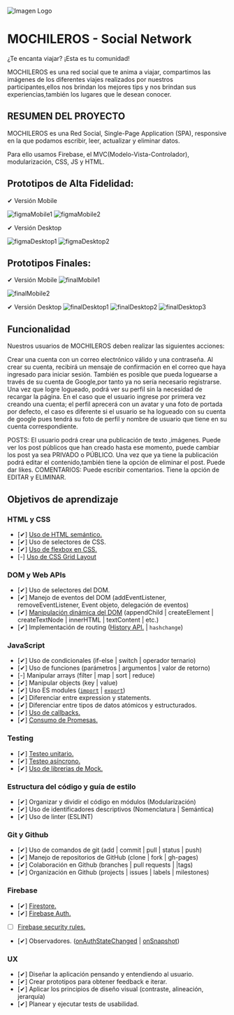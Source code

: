  ![Imagen Logo](./src/screens/logo.jpg)
 # MOCHILEROS - Social Network 

 ¿Te encanta viajar? ¡Esta es tu comunidad! 

MOCHILEROS  es una red social que te anima a viajar, compartimos las imágenes de los diferentes viajes realizados por nuestros participantes,ellos nos brindan los mejores tips  y nos brindan sus experiencias,también los lugares que le desean conocer.


## RESUMEN DEL PROYECTO
MOCHILEROS  es una Red Social, Single-Page Application (SPA), responsive en la que podamos escribir, leer, actualizar y eliminar datos.

Para ello usamos Firebase, el MVC(Modelo-Vista-Controlador), modularización, CSS, JS y HTML.

## Prototipos de Alta Fidelidad:
✔ Versión Mobile

![figmaMobile1](./src/screens/figmaMobile1.png)
![figmaMobile2](./src/screens/figmaMobile2.png)

  ✔ Versión Desktop

![figmaDesktop1](./src/screens/figmaDesktop1.png)
![figmaDesktop2](./src/screens/figmaDesktop2.png)


## Prototipos Finales:
✔ Versión Mobile
![finalMobile1](./src/screens/finalMobile1.png)

![finalMobile2](./src/screens/finalMobile2.png)

✔ Versión Desktop
![finalDesktop1](./src/screens/finalDesktop1.png)
![finalDesktop2](./src/screens/finalDesktop2.png)
![finalDesktop3](./src/screens/finalDesktop3.png)


## Funcionalidad
Nuestros usuarios de MOCHILEROS deben realizar las siguientes acciones:

Crear una cuenta con un correo electrónico válido y una contraseña. Al crear su cuenta, recibirá un mensaje de confirmación en el correo que haya ingresado para iniciar sesión.
También es posible que pueda loguearse a través de su cuenta de Google,por tanto ya no sería necesario registrarse.
Una vez que logre logueado, podrá ver su perfil sin la necesidad de recargar la página. En el caso que el usuario ingrese por primera vez creando una cuenta; el perfil aprecerá con un avatar y una foto de portada por defecto, el caso es diferente si el usuario se ha logueado con su cuenta de google pues tendrá su foto de perfil y nombre de usuario que tiene en su cuenta correspondiente.

POSTS:
El usuario podrá crear  una publicación de texto ,imágenes.
Puede ver los post públicos que han creado hasta ese momento, puede cambiar los post ya sea PRIVADO o PÚBLICO.
Una vez que ya tiene la publicación podrá editar el contenido,también tiene la opción de eliminar el post.
Puede dar likes.
COMENTARIOS:
Puede escribir comentarios.
Tiene la opción de EDITAR y ELIMINAR.</br>


## Objetivos de aprendizaje

### HTML y CSS

* [✔] [Uso de HTML semántico.](https://developer.mozilla.org/en-US/docs/Glossary/Semantics#Semantics_in_HTML)
* [✔] Uso de selectores de CSS.
* [✔] [Uso de flexbox en CSS.](https://css-tricks.com/snippets/css/a-guide-to-flexbox/)
* [-] [Uso de CSS Grid Layout](https://css-tricks.com/snippets/css/complete-guide-grid/)


### DOM y Web APIs

* [✔] Uso de selectores del DOM.
* [✔] Manejo de eventos del DOM (addEventListener, removeEventListener,
Event objeto, delegación de eventos)
* [✔] [Manipulación dinámica del DOM](
  https://developer.mozilla.org/es/docs/Referencia_DOM_de_Gecko/Introducci%C3%B3n)
(appendChild | createElement | createTextNode | innerHTML | textContent | etc.)
* [✔] Implementación de routing ([History API.](
  https://developer.mozilla.org/es/docs/DOM/Manipulando_el_historial_del_navegador
  ) | `hashchange`)

### JavaScript

* [✔] Uso de condicionales (if-else | switch | operador ternario)
* [✔] Uso de funciones (parámetros | argumentos | valor de retorno)
* [-] Manipular arrays (filter | map | sort | reduce)
* [✔] Manipular objects (key | value)
* [✔] Uso ES modules ([`import`](https://developer.mozilla.org/en-US/docs/Web/JavaScript/Reference/Statements/import)
| [`export`](https://developer.mozilla.org/en-US/docs/Web/JavaScript/Reference/Statements/export))
* [✔] Diferenciar entre expression y statements.
* [✔] Diferenciar entre tipos de datos atómicos y estructurados.
* [✔] [Uso de callbacks.](https://developer.mozilla.org/es/docs/Glossary/Callback_function)
* [✔] [Consumo de Promesas.](https://scotch.io/tutorials/javascript-promises-for-dummies#toc-consuming-promises)

### Testing

* [✔] [Testeo unitario.](https://jestjs.io/docs/es-ES/getting-started)
* [✔] [Testeo asíncrono.](https://jestjs.io/docs/es-ES/asynchronous)
* [✔] [Uso de librerias de Mock.](https://jestjs.io/docs/es-ES/manual-mocks)

### Estructura del código y guía de estilo

* [✔] Organizar y dividir el código en módulos (Modularización)
* [✔] Uso de identificadores descriptivos (Nomenclatura | Semántica)
* [✔] Uso de linter (ESLINT)

### Git y Github

* [✔] Uso de comandos de git (add | commit | pull | status | push)
* [✔] Manejo de repositorios de GitHub (clone | fork | gh-pages)
* [✔] Colaboración en Github (branches | pull requests | |tags)
* [✔] Organización en Github (projects | issues | labels | milestones)

### Firebase

* [✔] [Firestore.](https://firebase.google.com/docs/firestore)
* [✔] [Firebase Auth.](https://firebase.google.com/docs/auth/web/start)
* [ ] [Firebase security rules.](https://firebase.google.com/docs/rules)
* [✔] Observadores. ([onAuthStateChanged](https://firebase.google.com/docs/auth/web/manage-users?hl=es#get_the_currently_signed-in_user)
 | [onSnapshot](https://firebase.google.com/docs/firestore/query-data/listen#listen_to_multiple_documents_in_a_collection))

### UX

* [✔] Diseñar la aplicación pensando y entendiendo al usuario.
* [✔] Crear prototipos para obtener feedback e iterar.
* [✔] Aplicar los principios de diseño visual (contraste, alineación, jerarquía)
* [✔] Planear y ejecutar tests de usabilidad.





